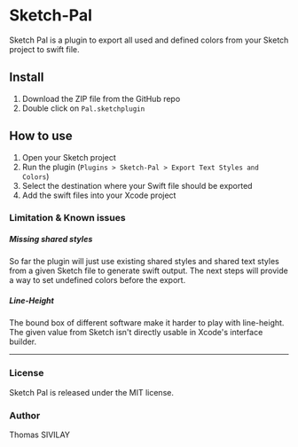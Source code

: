 # Sketch-Pal
Sketch Pal is a plugin to export all used and defined colors from your Sketch project to swift file. 

## Install

1. Download the ZIP file from the GitHub repo
2. Double click on `Pal.sketchplugin`

## How to use

1. Open your Sketch project
2. Run the plugin (`Plugins > Sketch-Pal > Export Text Styles and Colors`)
3. Select the destination where your Swift file should be exported
4. Add the swift files into your Xcode project

### Limitation & Known issues

##### Missing shared styles

So far the plugin will just use existing shared styles and shared text styles from a given Sketch file to generate swift output. The next steps will provide a way to set undefined colors before the export.

##### Line-Height

The bound box of different software make it harder to play with line-height. The given value from Sketch isn't directly usable in Xcode's interface builder.

---

### License

Sketch Pal is released under the MIT license.

### Author

Thomas SIVILAY
